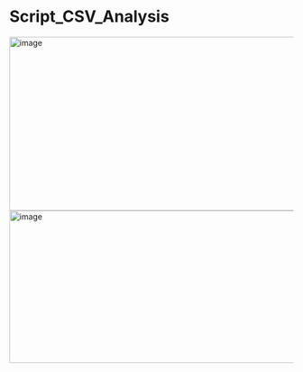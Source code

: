 # Script_CSV_Analysis

<img width="1890" height="308" alt="image" src="https://github.com/user-attachments/assets/dac7d8de-b455-471a-b384-0f2de8f2b43c" />


<img width="1284" height="270" alt="image" src="https://github.com/user-attachments/assets/d970dc44-adfa-4ebb-b885-e87c73bf3661" />

